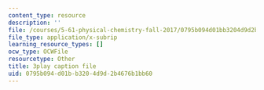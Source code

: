```yaml
---
content_type: resource
description: ''
file: /courses/5-61-physical-chemistry-fall-2017/0795b094d01bb3204d9d2b4676b1bb60_DpNZ70Uam0M.srt
file_type: application/x-subrip
learning_resource_types: []
ocw_type: OCWFile
resourcetype: Other
title: 3play caption file
uid: 0795b094-d01b-b320-4d9d-2b4676b1bb60
---
```

